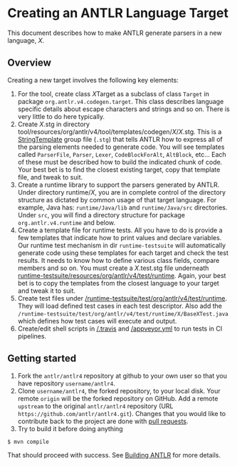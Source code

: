 # Creating an ANTLR Language Target

This document describes how to make ANTLR generate parsers in a new language, *X*.

## Overview

Creating a new target involves the following key elements:

1. For the tool, create class *X*Target as a subclass of class `Target` in package `org.antlr.v4.codegen.target`. This class describes language specific details about escape characters and strings and so on. There is very little to do here typically.
1. Create *X*.stg in directory tool/resources/org/antlr/v4/tool/templates/codegen/*X*/*X*.stg. This is a [StringTemplate](http://www.stringtemplate.org/) group file (`.stg`) that tells ANTLR how to express all of the parsing elements needed to generate code.  You will see templates called `ParserFile`, `Parser`, `Lexer`, `CodeBlockForAlt`, `AltBlock`, etc... Each of these must be described how to build the indicated chunk of code. Your best bet is to find the closest existing target, copy that template file, and tweak to suit.
1. Create a runtime library to support the parsers generated by ANTLR. Under directory runtime/*X*, you are in complete control of the directory structure as dictated by common usage of that target language. For example, Java has: `runtime/Java/lib` and `runtime/Java/src` directories. Under `src`, you will find a directory structure for package `org.antlr.v4.runtime` and below.
1. Create a template file for runtime tests. All you have to do is provide a few templates that indicate how to print values and declare variables. Our runtime test mechanism in dir `runtime-testsuite` will automatically generate code using these templates for each target and check the test results.  It needs to know how to define various class fields, compare members and so on. You must create a *X*.test.stg file underneath [runtime-testsuite/resources/org/antlr/v4/test/runtime](https://github.com/antlr/antlr4/tree/master/runtime-testsuite/resources/org/antlr/v4/test/runtime). Again, your best bet is to copy the templates from the closest language to your target and tweak it to suit.
1. Create test files under [/runtime-testsuite/test/org/antlr/v4/test/runtime](https://github.com/antlr/antlr4/tree/master/runtime-testsuite/test/org/antlr/v4/test/runtime). They will load defined test cases in each test descriptor. Also add the `/runtime-testsuite/test/org/antlr/v4/test/runtime/X/BaseXTest.java` which defines how test cases will execute and output.
1. Create/edit shell scripts in [/.travis](https://github.com/antlr/antlr4/blob/master/.travis) and [/appveyor.yml](https://github.com/antlr/antlr4/blob/master/appveyor.yml) to run tests in CI pipelines.

## Getting started

1. Fork the `antlr/antlr4` repository at github to your own user so that you have repository `username/antlr4`.
2. Clone `username/antlr4`, the forked repository, to your local disk.  Your remote `origin` will be the forked repository on GitHub. Add a remote `upstream` to the original `antlr/antlr4` repository (URL `https://github.com/antlr/antlr4.git`). Changes that you would like to contribute back to the project are done with [pull requests](https://help.github.com/articles/using-pull-requests/).
3. Try to build it before doing anything
```bash
$ mvn compile
```
That should proceed with success. See [Building ANTLR](building-antlr.md) for more details.
